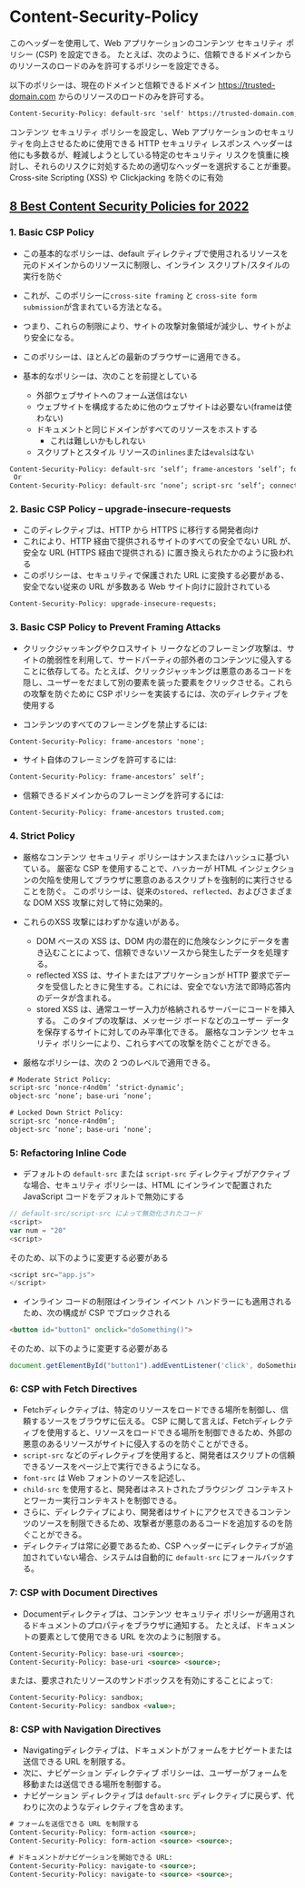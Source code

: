 # Content-Security-Policy

このヘッダーを使用して、Web アプリケーションのコンテンツ セキュリティ ポリシー (CSP) を設定できる。 たとえば、次のように、信頼できるドメインからのリソースのロードのみを許可するポリシーを設定できる。

以下のポリシーは、現在のドメインと信頼できるドメイン <https://trusted-domain.com> からのリソースのロードのみを許可する。

```html
Content-Security-Policy: default-src 'self' https://trusted-domain.com;
```

コンテンツ セキュリティ ポリシーを設定し、Web アプリケーションのセキュリティを向上させるために使用できる HTTP セキュリティ レスポンス ヘッダーは他にも多数るが、軽減しようとしている特定のセキュリティ リスクを慎重に検討し、それらのリスクに対処するための適切なヘッダーを選択することが重要。Cross-site Scripting (XSS) や Clickjacking を防ぐのに有効

## [8 Best Content Security Policies for 2022](https://www.reflectiz.com/blog/8-best-content-security-policies/)

### 1. Basic CSP Policy

- この基本的なポリシーは、default ディレクティブで使用されるリソースを元のドメインからのリソースに制限し、インライン スクリプト/スタイルの実行を防ぐ
- これが、このポリシーに`cross-site framing` と `cross-site form submission`が含まれている方法となる。
- つまり、これらの制限により、サイトの攻撃対象領域が減少し、サイトがより安全になる。
- このポリシーは、ほとんどの最新のブラウザーに適用できる。

- 基本的なポリシーは、次のことを前提としている
  - 外部ウェブサイトへのフォーム送信はない
  - ウェブサイトを構成するために他のウェブサイトは必要ない(frameは使わない)
  - ドキュメントと同じドメインがすべてのリソースをホストする
    - これは難しいかもしれない
  - スクリプトとスタイル リソースの`inlines`または`evals`はない

```html
Content-Security-Policy: default-src ‘self’; frame-ancestors ‘self’; form-action ‘self’;
 Or
Content-Security-Policy: default-src ‘none’; script-src ‘self’; connect-src ‘self’; img-src ‘self’; style-src ‘self’; frame-ancestors ‘self’; form-action ‘self’;
```

### 2. Basic CSP Policy – upgrade-insecure-requests

- このディレクティブは、HTTP から HTTPS に移行する開発者向け
- これにより、HTTP 経由で提供されるサイトのすべての安全でない URL が、安全な URL (HTTPS 経由で提供される) に置き換えられたかのように扱われる
- このポリシーは、セキュリティで保護された URL に変換する必要がある、安全でない従来の URL が多数ある Web サイト向けに設計されている

```html
Content-Security-Policy: upgrade-insecure-requests;
```

### 3. Basic CSP Policy to Prevent Framing Attacks

- クリックジャッキングやクロスサイト リークなどのフレーミング攻撃は、サイトの脆弱性を利用して、サードパーティの部外者のコンテンツに侵入することに依存してる。たとえば、クリックジャッキングは悪意のあるコードを隠し、ユーザーをだまして別の要素を装った要素をクリックさせる。これらの攻撃を防ぐために CSP ポリシーを実装するには、次のディレクティブを使用する

- コンテンツのすべてのフレーミングを禁止するには:

```html
Content-Security-Policy: frame-ancestors 'none';
```

- サイト自体のフレーミングを許可するには:

```html
Content-Security-Policy: frame-ancestors’ self’;
```

- 信頼できるドメインからのフレーミングを許可するには:

```html
Content-Security-Policy: frame-ancestors trusted.com;
```

### 4. Strict Policy

- 厳格なコンテンツ セキュリティ ポリシーはナンスまたはハッシュに基づいている。 厳密な CSP を使用することで、ハッカーが HTML インジェクションの欠陥を使用してブラウザに悪意のあるスクリプトを強制的に実行させることを防ぐ。 このポリシーは、従来の`stored`、`reflected`、およびさまざまな DOM XSS 攻撃に対して特に効果的。
- これらのXSS 攻撃にはわずかな違いがある。
  - DOM ベースの XSS は、DOM 内の潜在的に危険なシンクにデータを書き込むことによって、信頼できないソースから発生したデータを処理する。
  - reflected XSS は、サイトまたはアプリケーションが HTTP 要求でデータを受信したときに発生する。これには、安全でない方法で即時応答内のデータが含まれる。
  - stored XSS は、通常ユーザー入力が格納されるサーバーにコードを挿入する。 このタイプの攻撃は、メッセージ ボードなどのユーザー データを保存するサイトに対してのみ平準化できる。 厳格なコンテンツ セキュリティ ポリシーにより、これらすべての攻撃を防ぐことができる。

- 厳格なポリシーは、次の 2 つのレベルで適用できる。

```html
# Moderate Strict Policy:
script-src ‘nonce-r4nd0m’ ‘strict-dynamic’;
object-src ‘none’; base-uri ‘none’;
```

```html
# Locked Down Strict Policy:
script-src ‘nonce-r4nd0m’;
object-src ‘none’; base-uri ‘none’;
```

### 5: Refactoring Inline Code

- デフォルトの `default-src` または `script-src` ディレクティブがアクティブな場合、セキュリティ ポリシーは、HTML にインラインで配置された JavaScript コードをデフォルトで無効にする

```js
// default-src/script-src によって無効化されたコード
<script>
var num = "20"
<script>
```

そのため、以下のように変更する必要がある

```js
<script src="app.js">
</script>
```

- インライン コードの制限はインライン イベント ハンドラーにも適用されるため、次の構成が CSP でブロックされる

```html
<button id="button1" onclick="doSomething()">
```

そのため、以下のように変更する必要がある

```js
document.getElementById("button1").addEventListener('click', doSomething);
```

### 6: CSP with Fetch Directives

- Fetchディレクティブは、特定のリソースをロードできる場所を制御し、信頼するソースをブラウザに伝える。 CSP に関して言えば、Fetchディレクティブを使用すると、リソースをロードできる場所を制御できるため、外部の悪意のあるリソースがサイトに侵入するのを防ぐことができる。
- `script-src` などのディレクティブを使用すると、開発者はスクリプトの信頼できるソースをページ上で実行できるようになる。
- `font-src` は Web フォントのソースを記述し、
- `child-src` を使用すると、開発者はネストされたブラウジング コンテキストとワーカー実行コンテキストを制御できる。
- さらに、ディレクティブにより、開発者はサイトにアクセスできるコンテンツのソースを制限できるため、攻撃者が悪意のあるコードを追加するのを防ぐことができる。
- ディレクティブは常に必要であるため、CSP ヘッダーにディレクティブが追加されていない場合、システムは自動的に `default-src` にフォールバックする。

### 7: CSP with Document Directives

- Documentディレクティブは、コンテンツ セキュリティ ポリシーが適用されるドキュメントのプロパティをブラウザに通知する。 たとえば、ドキュメントの要素として使用できる URL を次のように制限する。

```html
Content-Security-Policy: base-uri <source>;
Content-Security-Policy: base-uri <source> <source>;
```

または、要求されたリソースのサンドボックスを有効にすることによって:

```html
Content-Security-Policy: sandbox;
Content-Security-Policy: sandbox <value>;
```

### 8: CSP with Navigation Directives

- Navigatingディレクティブは、ドキュメントがフォームをナビゲートまたは送信できる URL を制限する。
- 次に、ナビゲーション ディレクティブ ポリシーは、ユーザーがフォームを移動または送信できる場所を制御する。
- ナビゲーション ディレクティブは `default-src` ディレクティブに戻らず、代わりに次のようなディレクティブを含めます。

```html
# フォームを送信できる URL を制限する
Content-Security-Policy: form-action <source>;
Content-Security-Policy: form-action <source> <source>;

# ドキュメントがナビゲーションを開始できる URL:
Content-Security-Policy: navigate-to <source>;
Content-Security-Policy: navigate-to <source> <source>;
```
